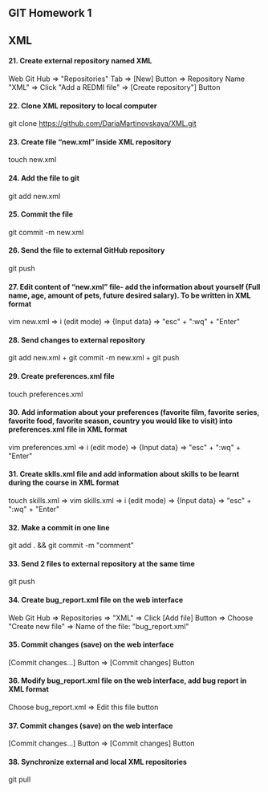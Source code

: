 ## GIT Homework 1

## XML
#### 21. Create external repository named XML
Web Git Hub => "Repositories" Tab => [New] Button => Repository Name "XML" => Click "Add a REDMI file" => [Create repository"] Button
#### 22. Clone XML repository to local computer
git clone https://github.com/DariaMartinovskaya/XML.git
#### 23. Create file “new.xml” inside XML repository
touch new.xml
#### 24. Add the file to git
git add new.xml
#### 25. Commit the file
git commit -m new.xml
#### 26. Send the file to external GitHub repository
git push
#### 27. Edit content of “new.xml” file- add the information about yourself (Full name, age, amount of pets, future desired salary). To be written in XML format
vim new.xml => i (edit mode) => {Input data} => "esc" + ":wq" + "Enter" 
#### 28. Send changes to external repository
git add new.xml + git commit -m new.xml + git push
#### 29. Create preferences.xml file
touch preferences.xml
#### 30. Add information about your preferences (favorite film, favorite series, favorite food, favorite season, country you would like to visit) into preferences.xml file in XML format
vim preferences.xml => i (edit mode) => {Input data} => "esc" + ":wq" + "Enter"
#### 31. Create sklls.xml file and add information about skills to be learnt during the course in XML format
touch skills.xml => vim skills.xml => i (edit mode) => {Input data} => "esc" + ":wq" + "Enter" 
#### 32. Make a commit in one line
git add . && git commit -m "comment" 
#### 33. Send 2 files to external repository at the same time
git push
#### 34. Create bug_report.xml file on the web interface
Web Git Hub => Repositories => "XML" => Click [Add file] Button => Choose "Create new file" => Name of the file: "bug_report.xml"
#### 35. Commit changes (save) on the web interface
[Commit changes...] Button => [Commit changes] Button
#### 36. Modify bug_report.xml file on the web interface, add bug report in XML format
Choose bug_report.xml => Edit this file button
#### 37. Commit changes (save) on the web interface
[Commit changes...] Button => [Commit changes] Button
#### 38. Synchronize external and local XML repositories
git pull
